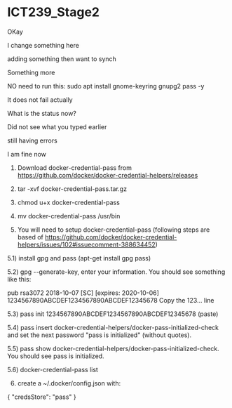 # ICT239_Stage2

OKay

I change something here

adding something then want to synch

Something more 

NO need to run this: sudo apt install gnome-keyring gnupg2 pass -y

It does not fail actually

What is the status now?

Did not see what you typed earlier

still having errors

I am fine now


1) Download docker-credential-pass from https://github.com/docker/docker-credential-helpers/releases

2) tar -xvf docker-credential-pass.tar.gz

3) chmod u+x docker-credential-pass

4) mv docker-credential-pass /usr/bin

5) You will need to setup docker-credential-pass (following steps are based of https://github.com/docker/docker-credential-helpers/issues/102#issuecomment-388634452)

5.1) install gpg and pass (apt-get install gpg pass)

5.2) gpg --generate-key, enter your information. You should see something like this:

pub   rsa3072 2018-10-07 [SC] [expires: 2020-10-06]
      1234567890ABCDEF1234567890ABCDEF12345678
Copy the 123... line

5.3) pass init 1234567890ABCDEF1234567890ABCDEF12345678 (paste)

5.4) pass insert docker-credential-helpers/docker-pass-initialized-check and set the next password "pass is initialized" (without quotes).

5.5) pass show docker-credential-helpers/docker-pass-initialized-check. You should see pass is initialized.

5.6) docker-credential-pass list

6) create a ~/.docker/config.json with:

{
"credsStore": "pass"
}